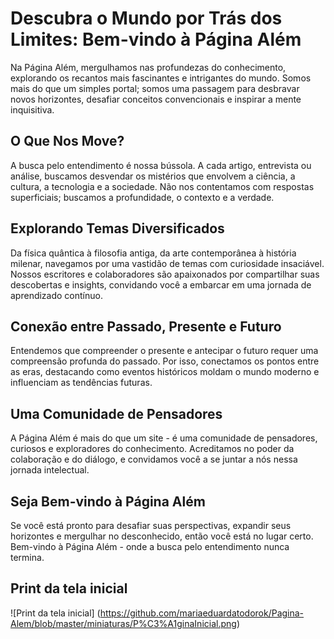 # Descubra o Mundo por Trás dos Limites: Bem-vindo à Página Além
Na Página Além, mergulhamos nas profundezas do conhecimento, explorando os recantos mais fascinantes e intrigantes do mundo. Somos mais do que um simples portal; somos uma passagem para desbravar novos horizontes, desafiar conceitos convencionais e inspirar a mente inquisitiva.
## O Que Nos Move?
A busca pelo entendimento é nossa bússola. A cada artigo, entrevista ou análise, buscamos desvendar os mistérios que envolvem a ciência, a cultura, a tecnologia e a sociedade. Não nos contentamos com respostas superficiais; buscamos a profundidade, o contexto e a verdade.
## Explorando Temas Diversificados
Da física quântica à filosofia antiga, da arte contemporânea à história milenar, navegamos por uma vastidão de temas com curiosidade insaciável. Nossos escritores e colaboradores são apaixonados por compartilhar suas descobertas e insights, convidando você a embarcar em uma jornada de aprendizado contínuo.
## Conexão entre Passado, Presente e Futuro
Entendemos que compreender o presente e antecipar o futuro requer uma compreensão profunda do passado. Por isso, conectamos os pontos entre as eras, destacando como eventos históricos moldam o mundo moderno e influenciam as tendências futuras.
## Uma Comunidade de Pensadores
A Página Além é mais do que um site - é uma comunidade de pensadores, curiosos e exploradores do conhecimento. Acreditamos no poder da colaboração e do diálogo, e convidamos você a se juntar a nós nessa jornada intelectual.
## Seja Bem-vindo à Página Além
Se você está pronto para desafiar suas perspectivas, expandir seus horizontes e mergulhar no desconhecido, então você está no lugar certo. Bem-vindo à Página Além - onde a busca pelo entendimento nunca termina.
## Print da tela inicial

![Print da tela inicial] (https://github.com/mariaeduardatodorok/Pagina-Alem/blob/master/miniaturas/P%C3%A1ginaInicial.png)